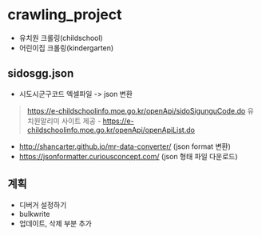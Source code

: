 # crawling_project
- 유치원 크롤링(childschool)
- 어린이집 크롤링(kindergarten)


## sidosgg.json 
 - 시도시군구코드 엑셀파일 -> json 변환
> https://e-childschoolinfo.moe.go.kr/openApi/sidoSigunguCode.do 
> 유치원알리미 사이트 제공 - https://e-childschoolinfo.moe.go.kr/openApi/openApiList.do
 - http://shancarter.github.io/mr-data-converter/ (json format 변환)
 - https://jsonformatter.curiousconcept.com/ (json 형태 파일 다운로드)


## 계획
- 디버거 설정하기
- bulkwrite
- 업데이트, 삭제 부분 추가

